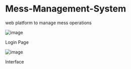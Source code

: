 # Mess-Management-System
web platform to manage mess operations





![image](https://github.com/user-attachments/assets/25da808b-d74f-4bd6-a87d-7fa38632da3d)



Login Page

![image](https://github.com/user-attachments/assets/6604614c-d0c6-41a9-ac68-e06a305df04f)

Interface
